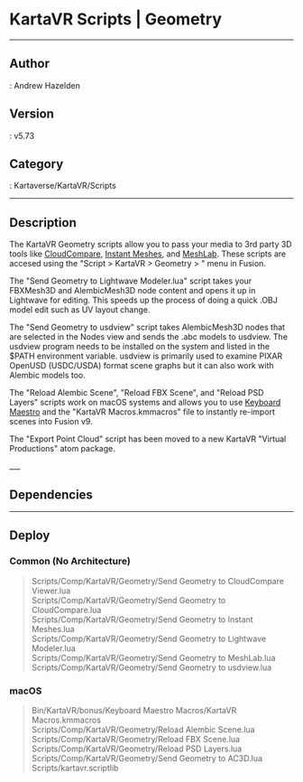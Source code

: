 # KartaVR Scripts | Geometry
___

## Author
 : Andrew Hazelden

## Version
 : v5.73

## Category
 : Kartaverse/KartaVR/Scripts
___

## Description
<p>The KartaVR Geometry scripts allow you to pass your media to 3rd party 3D tools like <a href="http://www.cloudcompare.org">CloudCompare</a>, <a href="https://github.com/wjakob/instant-meshes">Instant Meshes</a>, and <a href="http://www.meshlab.net/">MeshLab</a>. These scripts are accesed using the "Script &gt; KartaVR &gt; Geometry &gt; " menu in Fusion.</p>

<p>The "Send Geometry to Lightwave Modeler.lua" script takes your FBXMesh3D and AlembicMesh3D node content and opens it up in Lightwave for editing. This speeds up the process of doing a quick .OBJ model edit such as UV layout change.</p>

<p>The "Send Geometry to usdview" script takes AlembicMesh3D nodes that are selected in the Nodes view and sends the .abc models to usdview. The usdview program needs to be installed on the system and listed in the $PATH environment variable. usdview is primarily used to examine PIXAR OpenUSD (USDC/USDA) format scene graphs but it can also work with Alembic models too.</p>

<p>The "Reload Alembic Scene", "Reload FBX Scene", and "Reload PSD Layers" scripts work on macOS systems and allows you to use <a href="https://www.keyboardmaestro.com/main/">Keyboard Maestro</a> and the "KartaVR Macros.kmmacros" file to instantly re-import scenes into Fusion v9.</p>

<p>The "Export Point Cloud" script has been moved to a new KartaVR "Virtual Productions" atom package.</p>
___

## Dependencies


___

## Deploy

### Common (No Architecture)

> Scripts/Comp/KartaVR/Geometry/Send Geometry to CloudCompare Viewer.lua  
> Scripts/Comp/KartaVR/Geometry/Send Geometry to CloudCompare.lua  
> Scripts/Comp/KartaVR/Geometry/Send Geometry to Instant Meshes.lua  
> Scripts/Comp/KartaVR/Geometry/Send Geometry to Lightwave Modeler.lua  
> Scripts/Comp/KartaVR/Geometry/Send Geometry to MeshLab.lua  
> Scripts/Comp/KartaVR/Geometry/Send Geometry to usdview.lua  

### macOS

> Bin/KartaVR/bonus/Keyboard Maestro Macros/KartaVR Macros.kmmacros  
> Scripts/Comp/KartaVR/Geometry/Reload Alembic Scene.lua  
> Scripts/Comp/KartaVR/Geometry/Reload FBX Scene.lua  
> Scripts/Comp/KartaVR/Geometry/Reload PSD Layers.lua  
> Scripts/Comp/KartaVR/Geometry/Send Geometry to AC3D.lua  
> Scripts/kartavr.scriptlib  
